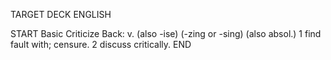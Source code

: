 TARGET DECK
ENGLISH

START
Basic
Criticize
Back: v. (also -ise) (-zing or -sing) (also absol.) 1 find fault with; censure. 2 discuss critically.
END
